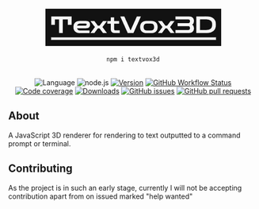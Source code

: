 <div align="center">
    <p>
        <img alt="Logo" src="./data/logo.png" />
    </p>
    <code>npm i textvox3d</code>
    <br />
    <br />
    <p>
        <img alt="Language" src="https://img.shields.io/badge/javascript-grey?style=for-the-badge&logo=javascript&labelColor=grey&color=%23F7DF1E" />
        <img alt="node.js" src="https://img.shields.io/badge/node.js-grey?style=for-the-badge&logo=nodedotjs&labelColor=grey&color=%23339933" />
        <a href="https://www.npmjs.com/package/textvox3d"><img alt="Version" src="https://img.shields.io/npm/v/textvox3d.svg?style=for-the-badge&logo=npm" /></a>
        <a href="https://github.com/JimmyBinoculars/TextVox3D/actions/workflows/node.js.yml"><img alt="GitHub Workflow Status" src="https://img.shields.io/github/actions/workflow/status/JimmyBinoculars/TextVox3D/node.js.yml?style=for-the-badge&logo=github" /></a>
        <a href="https://codecov.io/gh/JimmyBinoculars/TextVox3D" ><img src="https://img.shields.io/codecov/c/github/JimmyBinoculars/TextVox3D?style=for-the-badge&logo=codecov" alt="Code coverage" /></a>
        <a href="https://www.npmjs.com/package/textvox3d"><img alt="Downloads" src="https://img.shields.io/npm/dt/textvox3d.svg?style=for-the-badge&logo=npm" /></a>
        <a href="https://github.com/JimmyBinoculars/TextVox3D/issues"><img alt="GitHub issues" src="https://img.shields.io/github/issues/JimmyBinoculars/TextVox3D?style=for-the-badge"></a>
        <a href="https://github.com/JimmyBinoculars/TextVox3D/pulls"><img alt="GitHub pull requests" src="https://img.shields.io/github/issues-pr/JimmyBinoculars/TextVox3D?style=for-the-badge"></a>
    </p>
</div>

## About
A JavaScript 3D renderer for rendering to text outputted to a command prompt or terminal.

## Contributing
As the project is in such an early stage, currently I will not be accepting contribution apart from on issued marked "help wanted"
